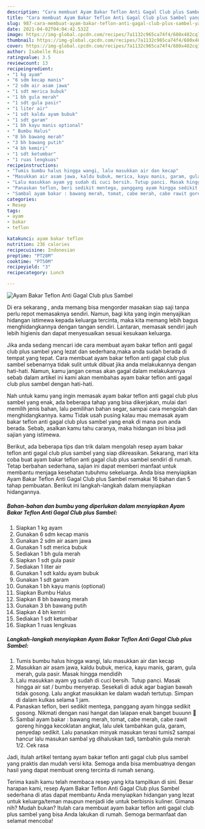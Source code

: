 ```yaml
---
description: "Cara membuat Ayam Bakar Teflon Anti Gagal Club plus Sambel yang enak Untuk Jualan"
title: "Cara membuat Ayam Bakar Teflon Anti Gagal Club plus Sambel yang enak Untuk Jualan"
slug: 987-cara-membuat-ayam-bakar-teflon-anti-gagal-club-plus-sambel-yang-enak-untuk-jualan
date: 2021-04-02T04:04:42.532Z
image: https://img-global.cpcdn.com/recipes/7a1132c965ca74f4/680x482cq70/ayam-bakar-teflon-anti-gagal-club-plus-sambel-foto-resep-utama.jpg
thumbnail: https://img-global.cpcdn.com/recipes/7a1132c965ca74f4/680x482cq70/ayam-bakar-teflon-anti-gagal-club-plus-sambel-foto-resep-utama.jpg
cover: https://img-global.cpcdn.com/recipes/7a1132c965ca74f4/680x482cq70/ayam-bakar-teflon-anti-gagal-club-plus-sambel-foto-resep-utama.jpg
author: Isabelle Rios
ratingvalue: 3.5
reviewcount: 13
recipeingredient:
- "1 kg ayam"
- "6 sdm kecap manis"
- "2 sdm air asam jawa"
- "1 sdt merica bubuk"
- "1 bh gula merah"
- "1 sdt gula pasir"
- "1 liter air"
- "1 sdt kaldu ayam bubuk"
- "1 sdt garam"
- "1 bh kayu manis optional"
- " Bumbu Halus"
- "8 bh bawang merah"
- "3 bh bawang putih"
- "4 bh kemiri"
- "1 sdt ketumbar"
- "1 ruas lengkuas"
recipeinstructions:
- "Tumis bumbu halus hingga wangi, lalu masukkan air dan kecap"
- "Masukkan air asam jawa, kaldu bubuk, merica, kayu manis, garam, gula merah, gula pasir. Masak hingga mendidih"
- "Lalu masukkan ayam yg sudah di cuci bersih. Tutup panci. Masak hingga air sat / bumbu menyerap. Sesekali di aduk agar bagian bawah tidak gosong. Lalu angkat masukkan ke dalam wadah tertutup. Simpan di dalam kulkas selama 1 jam."
- "Panaskan teflon, beri sedikit mentega, panggang ayam hingga sedikit gosong. Nikmati dengan nasi hangat dan lalapan enak banget buuunn 🥰"
- "Sambal ayam bakar : bawang merah, tomat, cabe merah, cabe rawit goreng hingga kecoklatan angkat, lalu ulek tambahkan gula, garam, penyedap sedikit. Lalu panaskan minyak masukan terasi tumis2 sampai hancur lalu masukan sambal yg dihaluskan tadi, tambahin gula merah 1/2. Cek rasa"
categories:
- Resep
tags:
- ayam
- bakar
- teflon

katakunci: ayam bakar teflon 
nutrition: 236 calories
recipecuisine: Indonesian
preptime: "PT28M"
cooktime: "PT50M"
recipeyield: "3"
recipecategory: Lunch

---
```



![Ayam Bakar Teflon Anti Gagal Club plus Sambel](https://img-global.cpcdn.com/recipes/7a1132c965ca74f4/680x482cq70/ayam-bakar-teflon-anti-gagal-club-plus-sambel-foto-resep-utama.jpg)

Di era  sekarang , anda memang bisa mengorder masakan siap saji tanpa perlu repot memasaknya sendiri. Namun, bagi kita yang ingin menyajikan hidangan istimewa kepada keluarga tercinta, maka kita memang lebih bagus menghidangkannya dengan tangan sendiri. Lantaran, memasak sendiri jauh lebih higienis dan dapat menyesuaikan sesuai kesukaan keluarga.

Jika anda sedang mencari ide cara membuat ayam bakar teflon anti gagal club plus sambel yang lezat dan sederhana,maka anda sudah berada di tempat yang tepat. Cara membuat ayam bakar teflon anti gagal club plus sambel  sebenarnya tidak sulit untuk dibuat jika anda melakukannya dengan hati-hati. Namun, kamu jangan cemas akan gagal dalam melakukannya 
sebab dalam artikel ini kami akan membahas ayam bakar teflon anti gagal club plus sambel dengan hati-hati.  



Nah untuk kamu yang ingin memasak ayam bakar teflon anti gagal club plus sambel yang enak, ada beberapa tahap yang bisa dikerjakan, mulai dari memilih jenis bahan, lalu pemilihan bahan segar, sampai cara mengolah dan menghidangkannya. kamu Tidak usah pusing kalau mau memasak ayam bakar teflon anti gagal club plus sambel yang enak di mana pun anda berada. Sebab, asalkan kamu  tahu caranya, maka hidangan ini bisa jadi sajian yang istimewa.

Berikut, ada beberapa tips dan trik dalam mengolah resep ayam bakar teflon anti gagal club plus sambel yang siap dikreasikan. Sekarang, mari kita coba buat ayam bakar teflon anti gagal club plus sambel sendiri di rumah. Tetap berbahan sederhana, sajian ini dapat memberi manfaat untuk membantu menjaga kesehatan tubuhmu sekeluarga. Anda bisa menyiapkan Ayam Bakar Teflon Anti Gagal Club plus Sambel memakai 16 bahan dan 5 tahap pembuatan. Berikut ini langkah-langkah dalam menyiapkan hidangannya.

<!--inarticleads1-->

##### Bahan-bahan dan bumbu yang diperlukan dalam menyiapkan Ayam Bakar Teflon Anti Gagal Club plus Sambel:

1. Siapkan 1 kg ayam
1. Gunakan 6 sdm kecap manis
1. Gunakan 2 sdm air asam jawa
1. Gunakan 1 sdt merica bubuk
1. Sediakan 1 bh gula merah
1. Siapkan 1 sdt gula pasir
1. Sediakan 1 liter air
1. Gunakan 1 sdt kaldu ayam bubuk
1. Gunakan 1 sdt garam
1. Gunakan 1 bh kayu manis (optional)
1. Siapkan  Bumbu Halus
1. Siapkan 8 bh bawang merah
1. Gunakan 3 bh bawang putih
1. Siapkan 4 bh kemiri
1. Sediakan 1 sdt ketumbar
1. Siapkan 1 ruas lengkuas




<!--inarticleads2-->

##### Langkah-langkah menyiapkan Ayam Bakar Teflon Anti Gagal Club plus Sambel:

1. Tumis bumbu halus hingga wangi, lalu masukkan air dan kecap
1. Masukkan air asam jawa, kaldu bubuk, merica, kayu manis, garam, gula merah, gula pasir. Masak hingga mendidih
1. Lalu masukkan ayam yg sudah di cuci bersih. Tutup panci. Masak hingga air sat / bumbu menyerap. Sesekali di aduk agar bagian bawah tidak gosong. Lalu angkat masukkan ke dalam wadah tertutup. Simpan di dalam kulkas selama 1 jam.
1. Panaskan teflon, beri sedikit mentega, panggang ayam hingga sedikit gosong. Nikmati dengan nasi hangat dan lalapan enak banget buuunn 🥰
1. Sambal ayam bakar : bawang merah, tomat, cabe merah, cabe rawit goreng hingga kecoklatan angkat, lalu ulek tambahkan gula, garam, penyedap sedikit. Lalu panaskan minyak masukan terasi tumis2 sampai hancur lalu masukan sambal yg dihaluskan tadi, tambahin gula merah 1/2. Cek rasa




Jadi, itulah artikel tentang  ayam bakar teflon anti gagal club plus sambel  yang praktis dan mudah versi kita. Semoga anda bisa membuatnya dengan hasil yang dapat membuat oreng tercinta di rumah senang. 

Terima kasih kamu telah membaca resep yang kita tampilkan di sini. Besar harapan kami, resep  Ayam Bakar Teflon Anti Gagal Club plus Sambel sederhana di atas dapat membantu Anda menyiapkan hidangan yang lezat untuk keluarga/teman maupun menjadi ide untuk berbisnis kuliner. Gimana nih? Mudah bukan? Itulah cara membuat ayam bakar teflon anti gagal club plus sambel yang bisa Anda lakukan di rumah. Semoga bermanfaat dan selamat mencoba!

